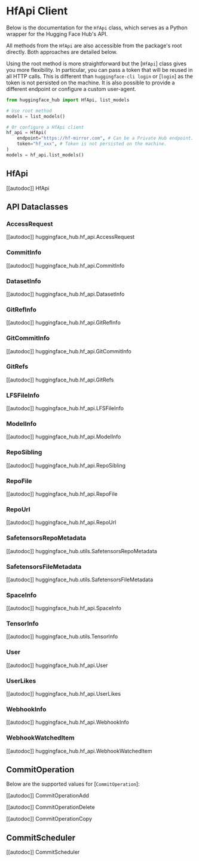 <!--⚠️ Note that this file is in Markdown but contains specific syntax for our doc-builder (similar to MDX) that may not be
rendered properly in your Markdown viewer.
-->

# HfApi Client

Below is the documentation for the `HfApi` class, which serves as a Python wrapper for the Hugging Face Hub's API.

All methods from the `HfApi` are also accessible from the package's root directly. Both approaches are detailed below.

Using the root method is more straightforward but the [`HfApi`] class gives you more flexibility.
In particular, you can pass a token that will be reused in all HTTP calls. This is different
than `huggingface-cli login` or [`login`] as the token is not persisted on the machine.
It is also possible to provide a different endpoint or configure a custom user-agent.

```python
from huggingface_hub import HfApi, list_models

# Use root method
models = list_models()

# Or configure a HfApi client
hf_api = HfApi(
    endpoint="https://hf-mirror.com", # Can be a Private Hub endpoint.
    token="hf_xxx", # Token is not persisted on the machine.
)
models = hf_api.list_models()
```

## HfApi

[[autodoc]] HfApi

## API Dataclasses

### AccessRequest

[[autodoc]] huggingface_hub.hf_api.AccessRequest

### CommitInfo

[[autodoc]] huggingface_hub.hf_api.CommitInfo

### DatasetInfo

[[autodoc]] huggingface_hub.hf_api.DatasetInfo

### GitRefInfo

[[autodoc]] huggingface_hub.hf_api.GitRefInfo

### GitCommitInfo

[[autodoc]] huggingface_hub.hf_api.GitCommitInfo

### GitRefs

[[autodoc]] huggingface_hub.hf_api.GitRefs

### LFSFileInfo

[[autodoc]] huggingface_hub.hf_api.LFSFileInfo

### ModelInfo

[[autodoc]] huggingface_hub.hf_api.ModelInfo

### RepoSibling

[[autodoc]] huggingface_hub.hf_api.RepoSibling

### RepoFile

[[autodoc]] huggingface_hub.hf_api.RepoFile

### RepoUrl

[[autodoc]] huggingface_hub.hf_api.RepoUrl

### SafetensorsRepoMetadata

[[autodoc]] huggingface_hub.utils.SafetensorsRepoMetadata

### SafetensorsFileMetadata

[[autodoc]] huggingface_hub.utils.SafetensorsFileMetadata

### SpaceInfo

[[autodoc]] huggingface_hub.hf_api.SpaceInfo

### TensorInfo

[[autodoc]] huggingface_hub.utils.TensorInfo

### User

[[autodoc]] huggingface_hub.hf_api.User

### UserLikes

[[autodoc]] huggingface_hub.hf_api.UserLikes

### WebhookInfo

[[autodoc]] huggingface_hub.hf_api.WebhookInfo

### WebhookWatchedItem

[[autodoc]] huggingface_hub.hf_api.WebhookWatchedItem

## CommitOperation

Below are the supported values for [`CommitOperation`]:

[[autodoc]] CommitOperationAdd

[[autodoc]] CommitOperationDelete

[[autodoc]] CommitOperationCopy

## CommitScheduler

[[autodoc]] CommitScheduler
